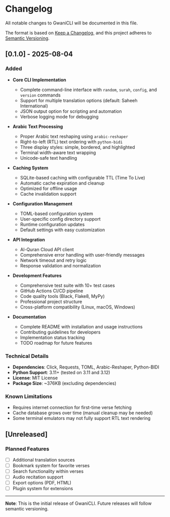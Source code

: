 # Changelog

All notable changes to GwaniCLI will be documented in this file.

The format is based on [Keep a Changelog](https://keepachangelog.com/en/1.0.0/),
and this project adheres to [Semantic Versioning](https://semver.org/spec/v2.0.0.html).

## [0.1.0] - 2025-08-04

### Added
- **Core CLI Implementation**
  - Complete command-line interface with `random`, `surah`, `config`, and `version` commands
  - Support for multiple translation options (default: Saheeh International)
  - JSON output option for scripting and automation
  - Verbose logging mode for debugging

- **Arabic Text Processing**
  - Proper Arabic text reshaping using `arabic-reshaper`
  - Right-to-left (RTL) text ordering with `python-bidi`
  - Three display styles: simple, bordered, and highlighted
  - Terminal width-aware text wrapping
  - Unicode-safe text handling

- **Caching System**
  - SQLite-based caching with configurable TTL (Time To Live)
  - Automatic cache expiration and cleanup
  - Optimized for offline usage
  - Cache invalidation support

- **Configuration Management**
  - TOML-based configuration system
  - User-specific config directory support
  - Runtime configuration updates
  - Default settings with easy customization

- **API Integration**
  - Al-Quran Cloud API client
  - Comprehensive error handling with user-friendly messages
  - Network timeout and retry logic
  - Response validation and normalization

- **Development Features**
  - Comprehensive test suite with 10+ test cases
  - GitHub Actions CI/CD pipeline
  - Code quality tools (Black, Flake8, MyPy)
  - Professional project structure
  - Cross-platform compatibility (Linux, macOS, Windows)

- **Documentation**
  - Complete README with installation and usage instructions
  - Contributing guidelines for developers
  - Implementation status tracking
  - TODO roadmap for future features

### Technical Details
- **Dependencies**: Click, Requests, TOML, Arabic-Reshaper, Python-BIDI
- **Python Support**: 3.11+ (tested on 3.11 and 3.12)
- **License**: MIT License
- **Package Size**: ~376KB (excluding dependencies)

### Known Limitations
- Requires internet connection for first-time verse fetching
- Cache database grows over time (manual cleanup may be needed)
- Some terminal emulators may not fully support RTL text rendering

## [Unreleased]

### Planned Features
- [ ] Additional translation sources
- [ ] Bookmark system for favorite verses
- [ ] Search functionality within verses
- [ ] Audio recitation support
- [ ] Export options (PDF, HTML)
- [ ] Plugin system for extensions

---

**Note**: This is the initial release of GwaniCLI. Future releases will follow semantic versioning.
